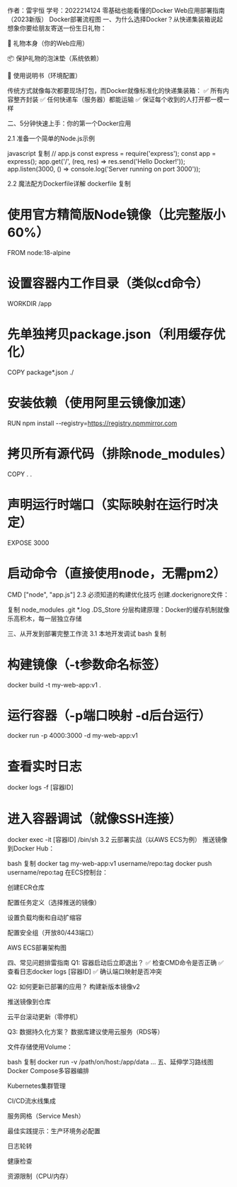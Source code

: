 作者：雷宇恒 学号：2022214124
零基础也能看懂的Docker Web应用部署指南（2023新版）
Docker部署流程图
一、为什么选择Docker？从快递集装箱说起
想象你要给朋友寄送一份生日礼物：

🎁 礼物本身（你的Web应用）

📦 保护礼物的泡沫垫（系统依赖）

📜 使用说明书（环境配置）

传统方式就像每次都要现场打包，而Docker就像标准化的快递集装箱：
✅ 所有内容整齐封装
✅ 任何快递车（服务器）都能运输
✅ 保证每个收到的人打开都一模一样

二、5分钟快速上手：你的第一个Docker应用

2.1 准备一个简单的Node.js示例

javascript
复制
// app.js
const express = require('express');
const app = express();
app.get('/', (req, res) => res.send('Hello Docker!'));
app.listen(3000, () => console.log('Server running on port 3000'));

2.2 魔法配方Dockerfile详解
dockerfile
复制

# 使用官方精简版Node镜像（比完整版小60%）
FROM node:18-alpine

# 设置容器内工作目录（类似cd命令）
WORKDIR /app

# 先单独拷贝package.json（利用缓存优化）
COPY package*.json ./

# 安装依赖（使用阿里云镜像加速）
RUN npm install --registry=https://registry.npmmirror.com

# 拷贝所有源代码（排除node_modules）
COPY . .

# 声明运行时端口（实际映射在运行时决定）
EXPOSE 3000

# 启动命令（直接使用node，无需pm2）
CMD ["node", "app.js"]
2.3 必须知道的构建优化技巧
创建.dockerignore文件：

复制
node_modules
.git
*.log
.DS_Store
分层构建原理：Docker的缓存机制就像乐高积木，每一层独立存储

三、从开发到部署完整工作流
3.1 本地开发调试
bash
复制
# 构建镜像（-t参数命名标签）
docker build -t my-web-app:v1 .

# 运行容器（-p端口映射 -d后台运行）
docker run -p 4000:3000 -d my-web-app:v1

# 查看实时日志
docker logs -f [容器ID]

# 进入容器调试（就像SSH连接）
docker exec -it [容器ID] /bin/sh
3.2 云部署实战（以AWS ECS为例）
推送镜像到Docker Hub：

bash
复制
docker tag my-web-app:v1 username/repo:tag
docker push username/repo:tag
在ECS控制台：

创建ECR仓库

配置任务定义（选择推送的镜像）

设置负载均衡和自动扩缩容

配置安全组（开放80/443端口）

AWS ECS部署架构图

四、常见问题排雷指南
Q1: 容器启动后立即退出？
✅ 检查CMD命令是否正确
✅ 查看日志docker logs [容器ID]
✅ 确认端口映射是否冲突

Q2: 如何更新已部署的应用？
构建新版本镜像v2

推送镜像到仓库

云平台滚动更新（零停机）

Q3: 数据持久化方案？
数据库建议使用云服务（RDS等）

文件存储使用Volume：

bash
复制
docker run -v /path/on/host:/app/data ...
五、延伸学习路线图
Docker Compose多容器编排

Kubernetes集群管理

CI/CD流水线集成

服务网格（Service Mesh）

最佳实践提示：生产环境务必配置

日志轮转

健康检查

资源限制（CPU/内存）

